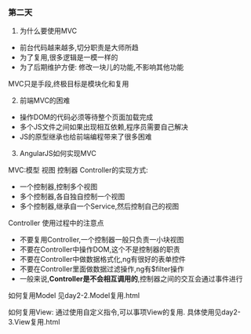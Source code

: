 ### 第二天

1. 为什么要使用MVC

* 前台代码越来越多,切分职责是大师所趋
* 为了复用,很多逻辑是一模一样的
* 为了后期维护方便: 修改一块儿的功能,不影响其他功能

MVC只是手段,终极目标是模块化和复用


2. 前端MVC的困难

* 操作DOM的代码必须等待整个页面加载完成
* 多个JS文件之间如果出现相互依赖,程序员需要自己解决
* JS的原型继承也给前端编程带来了很多困难

3. AngularJS如何实现MVC

MVC:模型 视图 控制器
Controller的实现方式:
* 一个控制器,控制多个视图
* 多个控制器,各自独自控制一个视图
* 多个控制器,继承自一个Service,然后控制自己的视图

Controller 使用过程中的注意点
* 不要复用Controller,一个控制器一般只负责一小块视图
* 不要在Controller中操作DOM,这个不是控制器的职责
* 不要在Controller中做数据格式化,ng有很好的表单控件
* 不要在Controller里面做数据过滤操作,ng有$filter操作
* 一般来说,**Controller是不会相互调用的**,控制器之间的交互会通过事件进行

如何复用Model
见day2-2.Model复用.html

如何复用View:
通过使用自定义指令,可以事项View的复用.
具体使用见day2-3.View复用.html
